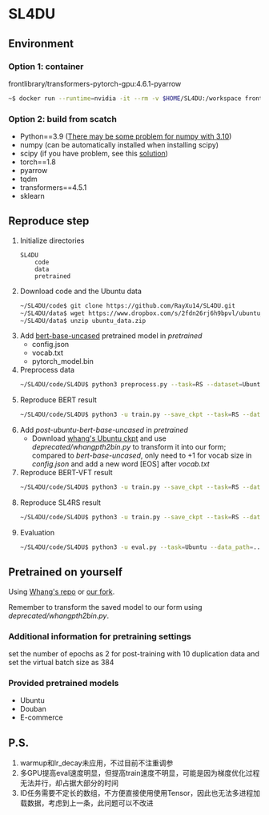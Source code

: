 # SL4DU

## Environment
### Option 1: container
frontlibrary/transformers-pytorch-gpu:4.6.1-pyarrow

```bash
~$ docker run --runtime=nvidia -it --rm -v $HOME/SL4DU:/workspace frontlibrary/transformers-pytorch-gpu:4.6.1-pyarrow
```

### Option 2: build from scatch
* Python==3.9 ([There may be some problem for numpy with 3.10](https://exerror.com/building-wheel-for-numpy-pyproject-toml/))
* numpy (can be automatically installed when installing scipy)
* scipy (if you have problem, see this [solution](https://stackoverflow.com/questions/11114225/installing-scipy-and-numpy-using-pip))
* torch==1.8
* pyarrow
* tqdm
* transformers==4.5.1
* sklearn


<!--#### 放弃的事情
1. jupyterlab
    1. 在大型项目中体验降低
    2. 各种网络限制
-->

## Reproduce step
1. Initialize directories
    ```
    SL4DU
        code
        data
        pretrained
    ```
2. Download code and the Ubuntu data
    ``` bash
    ~/SL4DU/code$ git clone https://github.com/RayXu14/SL4DU.git
    ~/SL4DU/data$ wget https://www.dropbox.com/s/2fdn26rj6h9bpvl/ubuntu_data.zip
    ~/SL4DU/data$ unzip ubuntu_data.zip
    ```
3. Add [bert-base-uncased](https://huggingface.co/bert-base-uncased/tree/main) pretrained model in *pretrained*
    * config.json
    * vocab.txt
    * pytorch_model.bin
3. Preprocess data
    ```bash
    ~/SL4DU/code/SL4DU$ python3 preprocess.py --task=RS --dataset=Ubuntu --raw_data_path=../../data/ubuntu_data --pkl_data_path=../../data/ubuntu_data --pretrained_model=bert-base-uncased
    ```
4. Reproduce BERT result
    ```bash
    ~/SL4DU/code/SL4DU$ python3 -u train.py --save_ckpt --task=RS --dataset=Ubuntu --pkl_data_path=../../data/ubuntu_data --pretrained_model=bert-base-uncased --add_EOT --freeze_layers=0 --train_batch_size=8 --eval_batch_size=100 --log_dir=? # --pkl_valid_file=test.pkl
    ```
5. Add *post-ubuntu-bert-base-uncased* in *pretrained*
    * Download [whang's Ubuntu ckpt](https://drive.google.com/file/d/1jt0RhVT9y2d4AITn84kSOk06hjIv1y49/view?usp=sharing) and use *deprecated/whangpth2bin.py* to transform it into our form; compared to *bert-base-uncased*, only need to +1 for vocab size in *config.json* and add a new word [EOS] after *vocab.txt*
6. Reproduce BERT-VFT result
    ```bash
    ~/SL4DU/code/SL4DU$ python3 -u train.py --save_ckpt --task=RS --dataset=Ubuntu --pkl_data_path=../../data/ubuntu_data --pretrained_model=post-ubuntu-bert-base-uncased --freeze_layers=8 --train_batch_size=16 --eval_batch_size=100 --log_dir=? #--pkl_valid_file=test.pkl
    ```
6. Reproduce SL4RS result
    ```bash
    ~/SL4DU/code/SL4DU$ python3 -u train.py --save_ckpt --task=RS --dataset=Ubuntu --pkl_data_path=../../data/ubuntu_data --pretrained_model=post-ubuntu-bert-base-uncased --freeze_layers=8 --train_batch_size=4 --eval_batch_size=100 --log_dir=? --use_NSP --use_UR --use_ID --use_CD --train_view_every=80 #--pkl_valid_file=test.pkl
    ```
7. Evaluation
    ```bash
    ~/SL4DU/code/SL4DU$ python3 -u eval.py --task=Ubuntu --data_path=../../data/ubuntu_data --pretrained_model=post-ubuntu-bert-base-uncased --freeze_layers=8 --eval_batch_size=100 --log_dir ? --load_path=?
    ```

<!-- 和论文不同的部分
* CD有问题但不知道问题是什么：放弃挣扎，改为分类式
    * 观察代码
        * 数据准备阶段
            * 不可能是被其他的任务干扰，因为每个任务都是独立从数据集deepcopy出来的样例
    * 实验验证
        * 在loss的scale修正后导致的，但经过确认，就算是恢复原本的loss计算方法仍然无效
            * 但用乘数来补偿scale无效，虽然理论上和修正之前等价
            * 增大补句范围无效
            * 拉高学习率会当场过拟合，而且据我看源代码Adam也并非线性关系
        * 扩大范围到同一个session的拿来用效果更差了一点点
        * 切换回Classification的经典样式后有效！
            * 限定为同speaker后略有下降但是仍然有效
            * 在此基础上改成用自己的方法土写的margin ranking loss，终于有效！莫非pytorch提供的接口我理解还是有误？
            * 试图写得更精简以及修正和论文不同的部分（去掉EOS），但是导致效果下降！
                * 很奇怪的是，增加句例导致修正后效果提升，但修正前变成无效。
                * 此任务很不稳定，切莫再行修改。维持现状即可。
                * 还是发现CD任务有很强的不稳定性-->

## Pretrained on yourself
Using [Whang's repo](https://github.com/taesunwhang/BERT-ResSel) or [our fork](https://github.com/RayXu14/BERT-ResSel).

Remember to transform the saved model to our form using *deprecated/whangpth2bin.py*.


### Additional information for pretraining settings
set the number of epochs as 2 for post-training with 10 duplication data and set the virtual batch size as 384

### Provided pretrained models
* Ubuntu
* Douban
* E-commerce

## P.S.
1. warmup和lr_decay未应用，不过目前不注重调参
2. 多GPU提高eval速度明显，但提高train速度不明显，可能是因为梯度优化过程无法并行，却占据大部分的时间
3. ID任务需要不定长的数组，不方便直接使用使用Tensor，因此也无法多进程加载数据，考虑到上一条，此问题可以不改进
